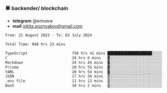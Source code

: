 ### 🕷 backender/ blockchain
- **telegram** @emoww
- **mail** nikita.poznyakov@gmail.com

<!--START_SECTION:waka-->

```txt
From: 21 August 2023 - To: 03 July 2024

Total Time: 948 hrs 23 mins

TypeScript                    758 hrs 41 mins ████████████████████░░░░░   79.97 %
C                             28 hrs 6 mins   ▓░░░░░░░░░░░░░░░░░░░░░░░░   02.96 %
Markdown                      24 hrs 45 mins  ▓░░░░░░░░░░░░░░░░░░░░░░░░   02.61 %
Prisma                        20 hrs 55 mins  ▓░░░░░░░░░░░░░░░░░░░░░░░░   02.21 %
YAML                          20 hrs 54 mins  ▓░░░░░░░░░░░░░░░░░░░░░░░░   02.20 %
JSON                          17 hrs 36 mins  ▒░░░░░░░░░░░░░░░░░░░░░░░░   01.86 %
.env file                     11 hrs 12 mins  ▒░░░░░░░░░░░░░░░░░░░░░░░░   01.18 %
Bash                          10 hrs 2 mins   ▒░░░░░░░░░░░░░░░░░░░░░░░░   01.06 %
```

<!--END_SECTION:waka-->





